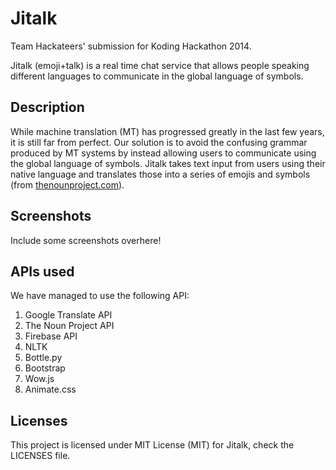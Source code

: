# Jitalk
Team Hackateers' submission for Koding Hackathon 2014.

Jitalk (emoji+talk) is a real time chat service that allows people
speaking different languages to communicate in the global language of symbols.

## Description
While machine translation (MT) has progressed greatly in the last few years, it is still far from perfect.
Our solution is to avoid the confusing grammar produced by MT systems by instead allowing users to communicate using the global language of symbols.
Jitalk takes text input from users using their native language and translates those into a series of emojis and symbols (from [thenounproject.com](http://thenounproject.com)).

## Screenshots
Include some screenshots overhere!

## APIs used
We have managed to use the following API:
	
1. Google Translate API
2. The Noun Project API
3. Firebase API
4. NLTK
5. Bottle.py
6. Bootstrap
7. Wow.js
8. Animate.css

## Licenses
This project is licensed under MIT License (MIT) for Jitalk, check the LICENSES file. 
